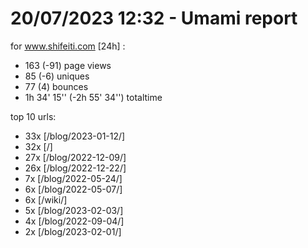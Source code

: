 # 20/07/2023 12:32 - Umami report
for www.shifeiti.com [24h] :

 - 163 (-91) page views
 - 85 (-6) uniques
 - 77 (4) bounces
 - 1h 34' 15'' (-2h 55' 34'') totaltime


top 10 urls:
 - 33x [/blog/2023-01-12/]
 - 32x [/]
 - 27x [/blog/2022-12-09/]
 - 26x [/blog/2022-12-22/]
 - 7x [/blog/2022-05-24/]
 - 6x [/blog/2022-05-07/]
 - 6x [/wiki/]
 - 5x [/blog/2023-02-03/]
 - 4x [/blog/2022-09-04/]
 - 2x [/blog/2023-02-01/]


